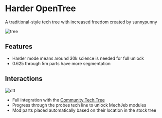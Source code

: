 # Harder OpenTree

A traditional-style tech tree with increased freedom created by sunnypunny

![tree](https://i.imgur.com/E1ttcHp.png)

## Features

* Harder mode means around 30k science is needed for full unlock
* 0.625 through 5m parts have more segmentation

## Interactions

![ctt](https://i.imgur.com/pOpdwHo.png)

* Full integration with the [Community Tech Tree](https://spacedock.info/mod/534/Community%20Tech%20Tree)
* Progress through the probes tech line to unlock MechJeb modules
* Mod parts placed automatically based on their location in the stock tree
